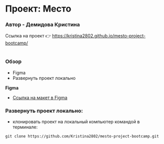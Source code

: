 # Проект: Место
### Автор - Демидова Кристина

Ссылка на проект 👉 https://kristina2802.github.io/mesto-project-bootcamp/
</br></br>

### Обзор

* Figma
* Развернуть проект локально

**Figma**

* [Ссылка на макет в Figma](https://www.figma.com/file/2cn9N9jSkmxD84oJik7xL7/JavaScript.-Sprint-4?node-id=0%3A1)

### Развернуть проект локально:
- клонировать проект на локальный компьютер командой в терминале:
```
git clone https://github.com/Kristina2802/mesto-project-bootcamp.git
```